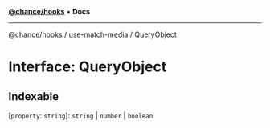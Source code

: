 [**@chance/hooks**](../../README.md) • **Docs**

***

[@chance/hooks](../../modules.md) / [use-match-media](../README.md) / QueryObject

# Interface: QueryObject

## Indexable

 \[`property`: `string`\]: `string` \| `number` \| `boolean`
